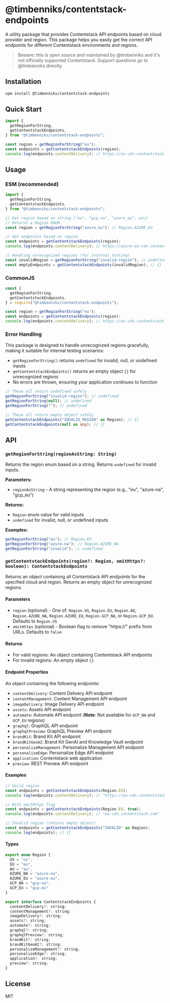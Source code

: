 # @timbenniks/contentstack-endpoints

A utility package that provides Contentstack API endpoints based on cloud provider and region. This package helps you easily get the correct API endpoints for different Contentstack environments and regions.

> Beware: this is open source and maintained by @timbenniks and it's not officially supported Contentstack. Support questions go to @timbenniks directly.

## Installation

```bash
npm install @timbenniks/contentstack-endpoints
```

## Quick Start

```typescript
import {
  getRegionForString,
  getContentstackEndpoints,
} from "@timbenniks/contentstack-endpoints";

const region = getRegionForString("eu");
const endpoints = getContentstackEndpoints(region);
console.log(endpoints.contentDelivery); // https://eu-cdn.contentstack.com
```

## Usage

### ESM (recommended)

```typescript
import {
  getRegionForString,
  getContentstackEndpoints,
} from "@timbenniks/contentstack-endpoints";

// Get region based on string ("eu", "gcp_na", "azure_eu", etc)
// Returns a Region ENUM.
const region = getRegionForString("azure_eu"); // Region.AZURE_EU

// Get endpoints based on region
const endpoints = getContentstackEndpoints(region);
console.log(endpoints.contentDelivery); // https://azure-eu-cdn.contentstack.com

// Handling unrecognized regions (for internal testing)
const invalidRegion = getRegionForString("invalid-region"); // undefined
const emptyEndpoints = getContentstackEndpoints(invalidRegion); // {}
```

### CommonJS

```javascript
const {
  getRegionForString,
  getContentstackEndpoints,
} = require("@timbenniks/contentstack-endpoints");

const region = getRegionForString("eu");
const endpoints = getContentstackEndpoints(region);
console.log(endpoints.contentDelivery); // https://eu-cdn.contentstack.com
```

### Error Handling

This package is designed to handle unrecognized regions gracefully, making it suitable for internal testing scenarios:

- `getRegionForString()` returns `undefined` for invalid, null, or undefined inputs
- `getContentstackEndpoints()` returns an empty object `{}` for unrecognized regions
- No errors are thrown, ensuring your application continues to function

```typescript
// These all return undefined safely
getRegionForString("invalid-region"); // undefined
getRegionForString(null); // undefined
getRegionForString(""); // undefined

// These all return empty object safely
getContentstackEndpoints("INVALID_REGION" as Region); // {}
getContentstackEndpoints(null as any); // {}
```

## API

### `getRegionForString(regionAsString: String)`

Returns the region enum based on a string. Returns `undefined` for invalid inputs.

**Parameters:**

- `regionAsString` - A string representing the region (e.g., "eu", "azure-na", "gcp_eu")

**Returns:**

- `Region` enum value for valid inputs
- `undefined` for invalid, null, or undefined inputs

**Examples:**

```typescript
getRegionForString("eu"); // Region.EU
getRegionForString("azure-na"); // Region.AZURE_NA
getRegionForString("invalid"); // undefined
```

### `getContentstackEndpoints(region?: Region, omitHttps?: boolean): ContentstackEndpoints`

Returns an object containing all Contentstack API endpoints for the specified cloud and region. Returns an empty object for unrecognized regions.

#### Parameters

- `region` (optional) - One of: `Region.US`, `Region.EU`, `Region.AU`, `Region.AZURE_NA`, `Region.AZURE_EU`, `Region.GCP_NA`, or `Region.GCP_EU`. Defaults to `Region.US`
- `omitHttps` (optional) - Boolean flag to remove "https://" prefix from URLs. Defaults to `false`

#### Returns

- For valid regions: An object containing Contentstack API endpoints
- For invalid regions: An empty object `{}`

#### Endpoint Properties

An object containing the following endpoints:

- `contentDelivery`: Content Delivery API endpoint
- `contentManagement`: Content Management API endpoint
- `imageDelivery`: Image Delivery API endpoint
- `assets`: Assets API endpoint
- `automate`: Automate API endpoint (**Note**: Not available for `GCP_NA` and `GCP_EU` regions)
- `graphql`: GraphQL API endpoint
- `graphqlPreview`: GraphQL Preview API endpoint
- `brandKit`: Brand Kit API endpoint
- `brandKitGenAI`: Brand Kit GenAI and Knowledge Vault endpoint
- `personalizeManagement`: Personalize Management API endpoint
- `personalizeEdge`: Personalize Edge API endpoint
- `application`: Contentstack web application
- `preview`: REST Preview API endpoint

#### Examples

```typescript
// Valid region
const endpoints = getContentstackEndpoints(Region.EU);
console.log(endpoints.contentDelivery); // "https://eu-cdn.contentstack.com"

// With omitHttps flag
const endpoints = getContentstackEndpoints(Region.EU, true);
console.log(endpoints.contentDelivery); // "eu-cdn.contentstack.com"

// Invalid region (returns empty object)
const endpoints = getContentstackEndpoints("INVALID" as Region);
console.log(endpoints); // {}
```

#### Types

```javascript
export enum Region {
  US = "us",
  EU = "eu",
  AU = "au",
  AZURE_NA = "azure-na",
  AZURE_EU = "azure-eu",
  GCP_NA = "gcp-na",
  GCP_EU = "gcp-eu"
}

export interface ContentstackEndpoints {
  contentDelivery?: string;
  contentManagement?: string;
  imageDelivery?: string;
  assets?: string;
  automate?: string;
  graphql?: string;
  graphqlPreview?: string;
  brandKit?: string;
  brandKitGenAI?: string;
  personalizeManagement?: string;
  personalizeEdge?: string;
  application?: string;
  preview?: string;
}
```

## License

MIT
